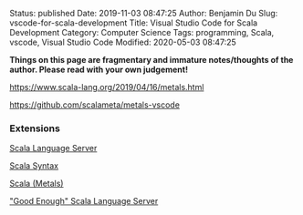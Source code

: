 Status: published
Date: 2019-11-03 08:47:25
Author: Benjamin Du
Slug: vscode-for-scala-development
Title: Visual Studio Code for Scala Development
Category: Computer Science
Tags: programming, Scala, vscode, Visual Studio Code
Modified: 2020-05-03 08:47:25

**Things on this page are fragmentary and immature notes/thoughts of the author. Please read with your own judgement!**

https://www.scala-lang.org/2019/04/16/metals.html

https://github.com/scalameta/metals-vscode

### Extensions

[Scala Language Server](https://marketplace.visualstudio.com/items?itemName=dragos.scala-lsp)

[Scala Syntax](https://marketplace.visualstudio.com/items?itemName=scala-lang.scala)

[Scala (Metals)](https://marketplace.visualstudio.com/items?itemName=scalameta.metals#overview)

["Good Enough" Scala Language Server](https://marketplace.visualstudio.com/items?itemName=mrdziuban.good-enough-scala-lsp)
